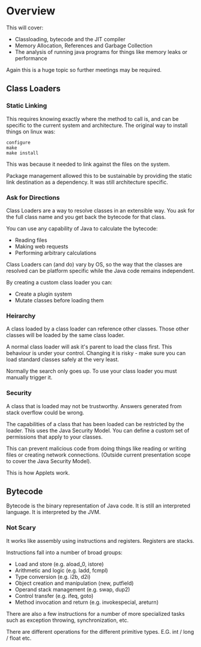 Overview
========

This will cover:
 * Classloading, bytecode and the JIT compiler
 * Memory Allocation, References and Garbage Collection
 * The analysis of running java programs for things like memory leaks or performance

Again this is a huge topic so further meetings may be required.

Class Loaders
-------------

### Static Linking

This requires knowing exactly where the method to call is, and can be specific to the current system and architecture.
The original way to install things on linux was:

```
configure
make
make install
```

This was because it needed to link against the files on the system.

Package management allowed this to be sustainable by providing the static link destination as a dependency.
It was still architecture specific.

### Ask for Directions

Class Loaders are a way to resolve classes in an extensible way.
You ask for the full class name and you get back the bytecode for that class.

You can use any capability of Java to calculate the bytecode:
 * Reading files
 * Making web requests
 * Performing arbitrary calculations

Class Loaders can (and do) vary by OS, so the way that the classes are resolved can be platform specific while the Java code remains independent.

By creating a custom class loader you can:
 * Create a plugin system
 * Mutate classes before loading them

### Heirarchy

A class loaded by a class loader can reference other classes. Those other classes will be loaded by the same class loader.

A normal class loader will ask it's parent to load the class first.
This behaviour is under your control. Changing it is risky - make sure you can load standard classes safely at the very least.

Normally the search only goes up. To use your class loader you must manually trigger it.

### Security

A class that is loaded may not be trustworthy. Answers generated from stack overflow could be wrong.

The capabilities of a class that has been loaded can be restricted by the loader.
This uses the Java Security Model.
You can define a custom set of permissions that apply to your classes.

This can prevent malicious code from doing things like reading or writing files or creating network connections.
(Outside current presentation scope to cover the Java Security Model).

This is how Applets work.

Bytecode
--------

Bytecode is the binary representation of Java code.
It is still an interpreted language. It is interpreted by the JVM.

### Not Scary

It works like assembly using instructions and registers. Registers are stacks.

Instructions fall into a number of broad groups:

 * Load and store (e.g. aload_0, istore)
 * Arithmetic and logic (e.g. ladd, fcmpl)
 * Type conversion (e.g. i2b, d2i)
 * Object creation and manipulation (new, putfield)
 * Operand stack management (e.g. swap, dup2)
 * Control transfer (e.g. ifeq, goto)
 * Method invocation and return (e.g. invokespecial, areturn)

There are also a few instructions for a number of more specialized tasks such as exception throwing, synchronization, etc.

There are different operations for the different primitive types. E.G. int / long / float etc.

